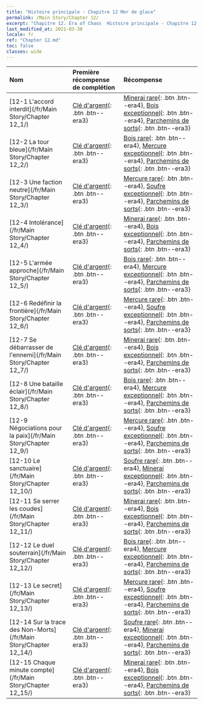 ```yaml
---
title: "Histoire principale - Chapitre 12 Mer de glace"
permalink: /Main Story/Chapter 12/
excerpt: "Chapitre 12. Era of Chaos  Histoire principale - Chapitre 12. Mer de glace"
last_modified_at: 2021-03-30
locale: fr
ref: "Chapter 12.md"
toc: false
classes: wide
---
```


  | Nom |  Première récompense de complétion | Récompense |
  |:------------|:------------|:------------| 
  | [12-1 L'accord interdit](/fr/Main Story/Chapter 12_1/) | [Clé d'argent](/fr/Items/con_693/){: .btn .btn--era3} | [Minerai rare](/fr/Items/mat_40/){: .btn .btn--era4}, [Bois exceptionnel](/fr/Items/mat_34/){: .btn .btn--era4}, [Parchemins de sorts](/fr/Items/con_694/){: .btn .btn--era3} |
  | [12-2 La tour bleue](/fr/Main Story/Chapter 12_2/) | [Clé d'argent](/fr/Items/con_693/){: .btn .btn--era3} | [Bois rare](/fr/Items/mat_41/){: .btn .btn--era4}, [Mercure exceptionnel](/fr/Items/mat_35/){: .btn .btn--era4}, [Parchemins de sorts](/fr/Items/con_694/){: .btn .btn--era3} |
  | [12-3 Une faction neutre](/fr/Main Story/Chapter 12_3/) | [Clé d'argent](/fr/Items/con_693/){: .btn .btn--era3} | [Mercure rare](/fr/Items/mat_42/){: .btn .btn--era4}, [Soufre exceptionnel](/fr/Items/mat_36/){: .btn .btn--era4}, [Parchemins de sorts](/fr/Items/con_694/){: .btn .btn--era3} |
  | [12-4 Intolérance](/fr/Main Story/Chapter 12_4/) | [Clé d'argent](/fr/Items/con_693/){: .btn .btn--era3} | [Minerai rare](/fr/Items/mat_40/){: .btn .btn--era4}, [Bois exceptionnel](/fr/Items/mat_34/){: .btn .btn--era4}, [Parchemins de sorts](/fr/Items/con_694/){: .btn .btn--era3} |
  | [12-5 L'armée approche](/fr/Main Story/Chapter 12_5/) | [Clé d'argent](/fr/Items/con_693/){: .btn .btn--era3} | [Bois rare](/fr/Items/mat_41/){: .btn .btn--era4}, [Mercure exceptionnel](/fr/Items/mat_35/){: .btn .btn--era4}, [Parchemins de sorts](/fr/Items/con_694/){: .btn .btn--era3} |
  | [12-6 Redéfinir la frontière](/fr/Main Story/Chapter 12_6/) | [Clé d'argent](/fr/Items/con_693/){: .btn .btn--era3} | [Mercure rare](/fr/Items/mat_42/){: .btn .btn--era4}, [Soufre exceptionnel](/fr/Items/mat_36/){: .btn .btn--era4}, [Parchemins de sorts](/fr/Items/con_694/){: .btn .btn--era3} |
  | [12-7 Se débarrasser de l'ennemi](/fr/Main Story/Chapter 12_7/) | [Clé d'argent](/fr/Items/con_693/){: .btn .btn--era3} | [Minerai rare](/fr/Items/mat_40/){: .btn .btn--era4}, [Bois exceptionnel](/fr/Items/mat_34/){: .btn .btn--era4}, [Parchemins de sorts](/fr/Items/con_694/){: .btn .btn--era3} |
  | [12-8 Une bataille éclair](/fr/Main Story/Chapter 12_8/) | [Clé d'argent](/fr/Items/con_693/){: .btn .btn--era3} | [Bois rare](/fr/Items/mat_41/){: .btn .btn--era4}, [Mercure exceptionnel](/fr/Items/mat_35/){: .btn .btn--era4}, [Parchemins de sorts](/fr/Items/con_694/){: .btn .btn--era3} |
  | [12-9 Négociations pour la paix](/fr/Main Story/Chapter 12_9/) | [Clé d'argent](/fr/Items/con_693/){: .btn .btn--era3} | [Mercure rare](/fr/Items/mat_42/){: .btn .btn--era4}, [Soufre exceptionnel](/fr/Items/mat_36/){: .btn .btn--era4}, [Parchemins de sorts](/fr/Items/con_694/){: .btn .btn--era3} |
  | [12-10 Le sanctuaire](/fr/Main Story/Chapter 12_10/) | [Clé d'argent](/fr/Items/con_693/){: .btn .btn--era3} | [Soufre rare](/fr/Items/mat_43/){: .btn .btn--era4}, [Minerai exceptionnel](/fr/Items/mat_33/){: .btn .btn--era4}, [Parchemins de sorts](/fr/Items/con_694/){: .btn .btn--era3} |
  | [12-11 Se serrer les coudes](/fr/Main Story/Chapter 12_11/) | [Clé d'argent](/fr/Items/con_693/){: .btn .btn--era3} | [Minerai rare](/fr/Items/mat_40/){: .btn .btn--era4}, [Bois exceptionnel](/fr/Items/mat_34/){: .btn .btn--era4}, [Parchemins de sorts](/fr/Items/con_694/){: .btn .btn--era3} |
  | [12-12 Le duel souterrain](/fr/Main Story/Chapter 12_12/) | [Clé d'argent](/fr/Items/con_693/){: .btn .btn--era3} | [Bois rare](/fr/Items/mat_41/){: .btn .btn--era4}, [Mercure exceptionnel](/fr/Items/mat_35/){: .btn .btn--era4}, [Parchemins de sorts](/fr/Items/con_694/){: .btn .btn--era3} |
  | [12-13 Le secret](/fr/Main Story/Chapter 12_13/) | [Clé d'argent](/fr/Items/con_693/){: .btn .btn--era3} | [Mercure rare](/fr/Items/mat_42/){: .btn .btn--era4}, [Soufre exceptionnel](/fr/Items/mat_36/){: .btn .btn--era4}, [Parchemins de sorts](/fr/Items/con_694/){: .btn .btn--era3} |
  | [12-14 Sur la trace des Non-Morts](/fr/Main Story/Chapter 12_14/) | [Clé d'argent](/fr/Items/con_693/){: .btn .btn--era3} | [Soufre rare](/fr/Items/mat_43/){: .btn .btn--era4}, [Minerai exceptionnel](/fr/Items/mat_33/){: .btn .btn--era4}, [Parchemins de sorts](/fr/Items/con_694/){: .btn .btn--era3} |
  | [12-15 Chaque minute compte](/fr/Main Story/Chapter 12_15/) | [Clé d'argent](/fr/Items/con_693/){: .btn .btn--era3} | [Minerai rare](/fr/Items/mat_40/){: .btn .btn--era4}, [Bois exceptionnel](/fr/Items/mat_34/){: .btn .btn--era4}, [Parchemins de sorts](/fr/Items/con_694/){: .btn .btn--era3} |
